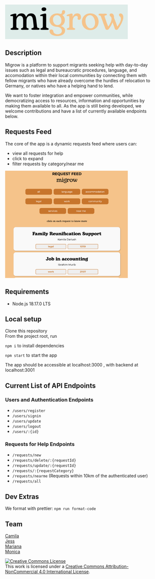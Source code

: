 <img src="./screenshots/logo.png" width="400" alt="project logo">

## Description

Migrow is a platform to support migrants seeking help with day-to-day issues such as legal and bureaucratic procedures, language, and accomodation within their local communities by connecting them with fellow migrants who have already overcome the hurdles of relocation to Germany, or natives who have a helping hand to lend.

 We want to foster integration and empower communities, while democratizing access to resources, information and opportunities by making them available to all. As the app is still being developed, we welcome contributions and have a list of currently available endpoints below.

 ## Requests Feed

 The core of the app is a dynamic requests feed where users can:

 - view all requests for help
 - click to expand
 - filter requests by category/near me
   
<img src="./screenshots/requestsfeed.png" width="400" alt="Requests Feed">

 ## Requirements

- Node.js 18.17.0 LTS

## Local setup

Clone this repository\
From the project root, run

`npm i` to install dependencies

`npm start` to start the app

The app should be accessible at localhost:3000 , with backend at localhost:3001

## Current List of API Endpoints

### Users and Authentication Endpoints

- `/users/register`
- `/users/signin`
- `/users/update`
- `/users/logout`
- `/users/:{id}`

### Requests for Help Endpoints

- `/requests/new`
- `/requests/delete/:{requestId}`
- `/requests/update/:{requestId}`
- `/requests/:{requestCategory}`
- `/requests/nearme` (Requests within 10km of the authenticated user)
- `/requests/all`


## Dev Extras

We format with prettier: `npm run format-code`

## Team

[Camila](https://github.com/camilamkp)\
[Jess](https://github.com/jesslyw)\
[Mariana](https://github.com/marianarausch)\
[Monica](https://github.com/monicafadul)

<a rel="license" href="http://creativecommons.org/licenses/by-nc/4.0/"><img alt="Creative Commons License" style="border-width:0" src="https://i.creativecommons.org/l/by-nc/4.0/88x31.png" /></a><br />This work is licensed under a <a rel="license" href="http://creativecommons.org/licenses/by-nc/4.0/">Creative Commons Attribution-NonCommercial 4.0 International License</a>.

